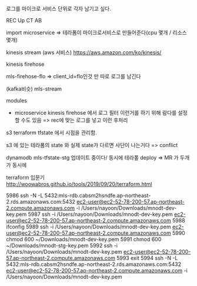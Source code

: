 로그를 마이크로 서비스 단위로 각자 남기고 싶다.

REC
Up
CT
AB

import microservice => 테라폼이 마이크로서비스로 만들어준다(cpu 몇개 / 리소스 몇개)

kinesis 
stream
(aws 서비스)
https://aws.amazon.com/ko/kinesis/

kinesis firehose

mls-firehose-flo
=> client_id=flo인것 만 따로 로그를 남긴다

(kafka비슷)
mls-stream



modules
- microservice
kinesis firehose 에서 로그 필터 이런거를 하기 위해 람다를 설정할 수도 있음
=> rec에 맞는 로그를 넣고 이런 후처리

s3 terraform tfstate 에서 시점을 관리함.

s3 에 있는 테라폼의 state 와 실제 state가 다르면 사단이 나는거다 => conflict


dynamodb 
mls-tfstate-stg
업데이트 중이다/
동시에 테라퐆 deploy => 
MR 가 두개가 동시에 

terraform 입문기
http://woowabros.github.io/tools/2019/09/20/terraform.html

 5986  ssh -N -L 5432:mls-rdb.cabsm2hsndfe.ap-northeast-2.rds.amazonaws.com:5432 ec2-user@ec2-52-78-200-57.ap-northeast-2.compute.amazonaws.com -i /Users/nayoon/Downloads/mnodt-dev-key.pem
 5987  ssh -i /Users/nayoon/Downloads/mnodt-dev-key.pem ec2-user@ec2-52-78-200-57.ap-northeast-2.compute.amazonaws.com
 5988  ifconfig
 5989  ssh -i /Users/nayoon/Downloads/mnodt-dev-key.pem ec2-user@ec2-52-78-200-57.ap-northeast-2.compute.amazonaws.com
 5990  chmod 600 ~/Downloads/mnodt-dev-key.pem
 5991  chmod 600 ~/Downloads/mnodt-stg-key.pem
 5992  ssh -i /Users/nayoon/Downloads/mnodt-dev-key.pem ec2-user@ec2-52-78-200-57.ap-northeast-2.compute.amazonaws.com
 5993  exit
 5994  ssh -N -L 5432:mls-rdb.cabsm2hsndfe.ap-northeast-2.rds.amazonaws.com:5432 ec2-user@ec2-52-78-200-57.ap-northeast-2.compute.amazonaws.com -i /Users/nayoon/Downloads/mnodt-dev-key.pem